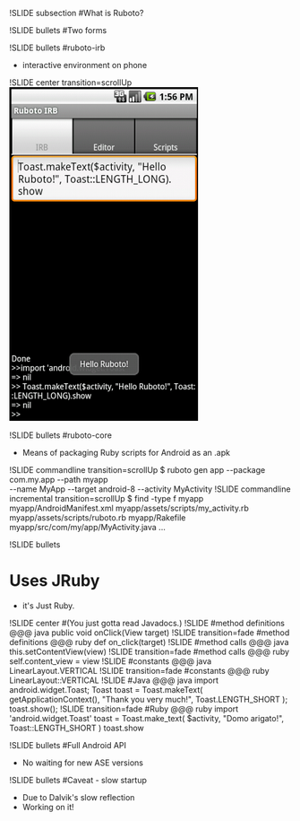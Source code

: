 

!SLIDE subsection
#What is Ruboto?


!SLIDE bullets
#Two forms

!SLIDE bullets
#ruboto-irb
* interactive environment on phone

!SLIDE center transition=scrollUp
![](ruboto_irb.png)

!SLIDE bullets
#ruboto-core
* Means of packaging Ruby scripts for Android as an .apk

!SLIDE commandline transition=scrollUp
    $ ruboto gen app --package com.my.app --path myapp \
    --name MyApp --target android-8 --activity MyActivity
!SLIDE commandline incremental transition=scrollUp
    $ find -type f myapp
    myapp/AndroidManifest.xml
    myapp/assets/scripts/my_activity.rb
    myapp/assets/scripts/ruboto.rb
    myapp/Rakefile
    myapp/src/com/my/app/MyActivity.java
    ...

!SLIDE bullets
# Uses JRuby
* it's Just Ruby.

!SLIDE center
#(You just gotta read Javadocs.)
!SLIDE
#method definitions
    @@@ java
    public void onClick(View target)
!SLIDE transition=fade
#method definitions
    @@@ ruby
    def on_click(target)
!SLIDE
#method calls
    @@@ java
    this.setContentView(view)
!SLIDE transition=fade
#method calls
    @@@ ruby
    self.content_view = view
!SLIDE
#constants
    @@@ java
    LinearLayout.VERTICAL
!SLIDE transition=fade
#constants
    @@@ ruby
    LinearLayout::VERTICAL
!SLIDE
#Java
    @@@ java
    import android.widget.Toast;
    Toast toast = Toast.makeText(
        getApplicationContext(),
        "Thank you very much!",
        Toast.LENGTH_SHORT
    );
    toast.show();
!SLIDE transition=fade
#Ruby
    @@@ ruby
    import 'android.widget.Toast'
    toast = Toast.make_text(
        $activity,
        "Domo arigato!",
        Toast::LENGTH_SHORT
    )
    toast.show

!SLIDE bullets
#Full Android API
* No waiting for new ASE versions

!SLIDE bullets
#Caveat - slow startup
* Due to Dalvik's slow reflection
* Working on it!
